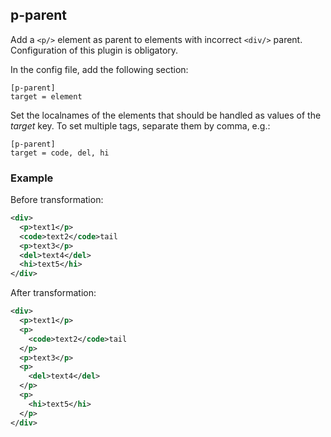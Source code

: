 ## p-parent
Add a `<p/>` element as parent to elements with incorrect `<div/>` parent. Configuration of this plugin is obligatory.

In the config file, add the following section:
```
[p-parent]
target = element
```
Set the localnames of the elements that should be handled as values of the *target* key.
To set multiple tags, separate them by comma, e.g.:
```
[p-parent]
target = code, del, hi
```

### Example
Before transformation:
```xml
<div>
  <p>text1</p>
  <code>text2</code>tail
  <p>text3</p>
  <del>text4</del>
  <hi>text5</hi>
</div>
```

After transformation:
```xml
<div>
  <p>text1</p>
  <p>
    <code>text2</code>tail
  </p>
  <p>text3</p>
  <p>
    <del>text4</del>
  </p>
  <p>
    <hi>text5</hi>
  </p>
</div>
```
